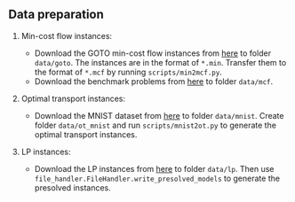 ## Data preparation

1. Min-cost flow instances:
    - Download the GOTO min-cost flow instances from [here](http://lime.cs.elte.hu/~kpeter/data/mcf/goto/) to folder `data/goto`. 
The instances are in the format of `*.min`. Transfer them to the format of `*.mcf` by running `scripts/min2mcf.py`.
    - Download the benchmark problems from [here](https://plato.asu.edu/ftp/lptestset/network/) to folder `data/mcf`.

2. Optimal transport instances:
   - Download the MNIST dataset from [here](http://yann.lecun.com/exdb/mnist/) to folder `data/mnist`.
Create folder `data/ot_mnist` and run `scripts/mnist2ot.py` to generate the optimal transport instances.

3. LP instances:
   - Download the LP instances from [here](https://plato.asu.edu/ftp/lpopt.html) to folder `data/lp`.
Then use `file_handler.FileHandler.write_presolved_models` to generate the presolved instances.
